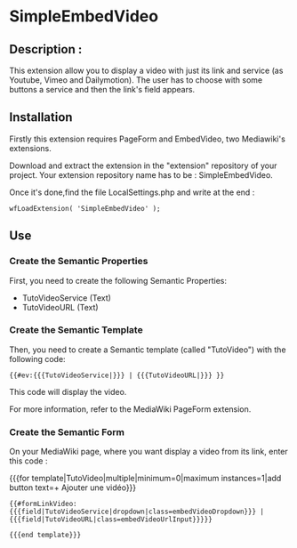 # SimpleEmbedVideo

## Description : 
This extension allow you to display a video with just its link and service (as Youtube, Vimeo and Dailymotion).
The user has to choose with some buttons a service and then the link's field appears.
 

## Installation 

Firstly this extension requires PageForm and EmbedVideo, two Mediawiki's extensions. 

Download and extract the extension in the "extension" repository of your project. Your extension repository name has to be : SimpleEmbedVideo. 

Once it's done,find the file LocalSettings.php and write at the end :

	wfLoadExtension( 'SimpleEmbedVideo' );

## Use

### Create the Semantic Properties

First, you need to create the following Semantic Properties:
* TutoVideoService (Text)
* TutoVideoURL (Text)

### Create the Semantic Template

Then, you need to create a Semantic template (called "TutoVideo") with the following code: 

	{{#ev:{{{TutoVideoService|}}} | {{{TutoVideoURL|}}} }}

This code will display the video.

For more information, refer to the MediaWiki PageForm extension.

### Create the Semantic Form

On your MediaWiki page, where you want display a video from its link, enter this code :

{{{for template|TutoVideo|multiple|minimum=0|maximum instances=1|add button text=+ Ajouter une vidéo}}}

	{{#formLinkVideo:{{{field|TutoVideoService|dropdown|class=embedVideoDropdown}}} | {{{field|TutoVideoURL|class=embedVideoUrlInput}}}}} 
	
	{{{end template}}}


	 

	
